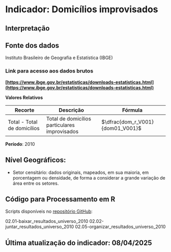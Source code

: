 # Indicador: Domicílios improvisados

## Interpretação


## Fonte dos dados
Instituto Brasileiro de Geografia e Estatística (IBGE)

### Link para acesso aos dados brutos
**[https://www.ibge.gov.br/estatisticas/downloads-estatisticas.html](https://www.ibge.gov.br/estatisticas/downloads-estatisticas.html)**

**Valores Relativos**

|Recorte|Descrição  |Fórmula
|--|--|--|
|Total - Total de domicílios|Total de domicílios particulares improvisados|$\dfrac{dom_r_V001}{dom01_V001}$|

**Período**: 2010

## Nível Geográficos:

 - Setor censitário: dados originais, mapeados, em sua maioria, em porcentagem ou densidade, de forma a considerar a grande variação de área entre os setores.

## Código para Processamento em R
Scripts disponíveis no [repositório GitHub](https://github.com/cem-usp/georedus):

02.01-baixar_resultados_universo_2010
02.02-juntar_resultados_universo_2010
02.05-organizar_resultados_universo_2010

## Última atualização do indicador: 08/04/2025

